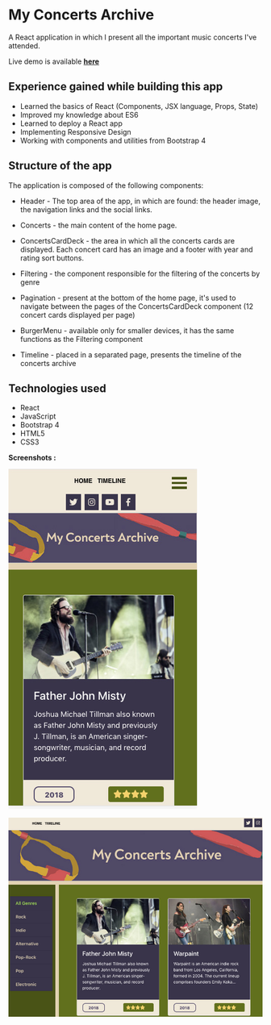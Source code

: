 # My Concerts Archive

A React application in which I present all the important music concerts I've attended.

Live demo is available **[here](https://silviurdr.github.io/my-concerts-archive/#/)**


## Experience gained while building this app

* Learned the basics of React (Components, JSX language, Props, State)
* Improved my knowledge about ES6
* Learned to deploy a React app
* Implementing Responsive Design
* Working with components and utilities from Bootstrap 4


## Structure of the app

The application is composed of the following components:


* Header - The top area of the app, in which are found: the header image, the navigation links and the social links.

* Concerts - the main content of the home page.

* ConcertsCardDeck - the area in which all the concerts cards are displayed. Each concert card has an image and a footer with year and rating sort buttons.

* Filtering - the component responsible for the filtering of the concerts by genre

* Pagination - present at the bottom of the home page, it's used to navigate between the pages of the ConcertsCardDeck component (12 concert cards displayed per page)

* BurgerMenu - available only for smaller devices, it has the same functions as the Filtering component

* Timeline - placed in a separated page, presents the timeline of the concerts archive


## Technologies used 

* React
* JavaScript
* Bootstrap 4
* HTML5
* CSS3


**Screenshots :**

![Mobile](./src/images/screenshot-mobile.jpg)


![Mobile](./src/images/screenshot-desktop.jpg)



